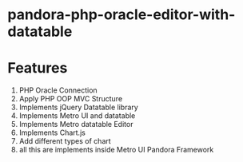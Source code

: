 # pandora-php-oracle-editor-with-datatable

# Features

1. PHP Oracle Connection
2. Apply PHP OOP MVC Structure
3. Implements jQuery Datatable library
4. Implements Metro UI and datatable
5. Implements Metro datatable Editor
6. Implements Chart.js 
7. Add different types of chart
8. all this are implements inside Metro UI Pandora Framework
